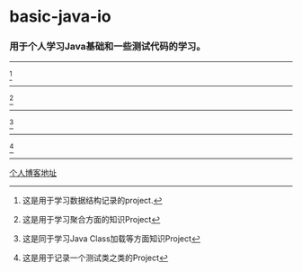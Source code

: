 # basic-java-io
### 用于个人学习Java基础和一些测试代码的学习。
***

[^basic-data-structure] 
[^basic-data-structure]: 这是用于学习数据结构记录的project.
***
[^basic-java-aggregate]
[^basic-java-aggregate]: 这是用于学习聚合方面的知识Project
***
[^basic-java-clazz]
[^basic-java-clazz]: 这是同于学习Java Class加载等方面知识Project    
***
[^basic-java-test]
[^basic-java-test]: 这是用于记录一个测试类之类的Project   
    
***
[个人博客地址](http:www.lwfby.cn)    

